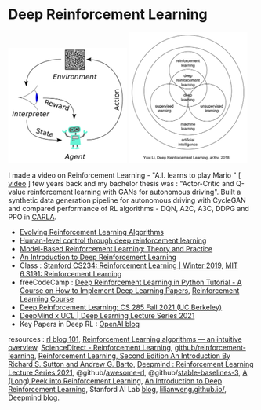 # Deep Reinforcement Learning




<img src="./img/rl2.png" width=48%> <img src="./img/drl.png" width=48%>

I made a video on Reinforcement Learning  - "A.I. learns to play Mario " [ [video](https://youtu.be/0EGWbqH3Li0) ] few years back and my bachelor thesis was : "Actor-Critic and Q-value reinforcement learning with GANs for autonomous driving". Built a synthetic data generation pipeline for autonomous driving with CycleGAN and compared performance of
RL algorithms - DQN, A2C, A3C, DDPG and PPO in [CARLA](https://carla.org/).

+ [Evolving Reinforcement Learning Algorithms](https://ai.googleblog.com/2021/04/evolving-reinforcement-learning.html)
+ [Human-level control through deep reinforcement learning](https://www.nature.com/articles/nature14236)
+ [Model-Based Reinforcement Learning: Theory and Practice](https://bair.berkeley.edu/blog/2019/12/12/mbpo/)
+ [An Introduction to Deep Reinforcement Learning](https://arxiv.org/pdf/1811.12560.pdf)
+ Class : [Stanford CS234: Reinforcement Learning | Winter 2019](https://www.youtube.com/playlist?list=PLoROMvodv4rOSOPzutgyCTapiGlY2Nd8u), [MIT 6.S191: Reinforcement Learning](https://youtu.be/AhyznRSDjw8)
+ freeCodeCamp : [Deep Reinforcement Learning in Python Tutorial - A Course on How to Implement Deep Learning Papers](https://youtu.be/GJJc1t0rtSU), [Reinforcement Learning Course](https://youtu.be/ELE2_Mftqoc)
+ [Deep Reinforcement Learning: CS 285 Fall 2021 (UC Berkeley)](https://www.youtube.com/playlist?list=PL_iWQOsE6TfXxKgI1GgyV1B_Xa0DxE5eH)
+ [DeepMind x UCL | Deep Learning Lecture Series 2021](https://www.youtube.com/playlist?list=PLqYmG7hTraZDVH599EItlEWsUOsJbAodm)
+ Key Papers in Deep RL : [OpenAI blog](https://spinningup.openai.com/en/latest/spinningup/keypapers.html)

resources : [rl blog 101](https://www.javatpoint.com/reinforcement-learning), [Reinforcement Learning algorithms — an intuitive overview](https://smartlabai.medium.com/reinforcement-learning-algorithms-an-intuitive-overview-904e2dff5bbc), [ScienceDirect - Reinforcement Learning](https://www.sciencedirect.com/topics/computer-science/reinforcement-learning), [github/reinforcement-learning](https://github.com/dennybritz/reinforcement-learning), [Reinforcement Learning, Second Edition An Introduction By Richard S. Sutton and Andrew G. Barto](https://mitpress.mit.edu/9780262039246/reinforcement-learning/), [Deepmind : Reinforcement Learning Lecture Series 2021](https://www.deepmind.com/learning-resources/reinforcement-learning-lecture-series-2021), @github/[awesome-rl](https://github.com/aikorea/awesome-rl), @github/[stable-baselines-3](https://github.com/DLR-RM/stable-baselines3), [A (Long) Peek into Reinforcement Learning](https://lilianweng.github.io/posts/2018-02-19-rl-overview/), [An Introduction to Deep Reinforcement Learning](https://huggingface.co/blog/deep-rl-intro), Stanford AI Lab [blog](https://ai.stanford.edu/blog/rl/), [lilianweng.github.io/](https://lilianweng.github.io/), [Deepmind blog](https://www.deepmind.com/blog).